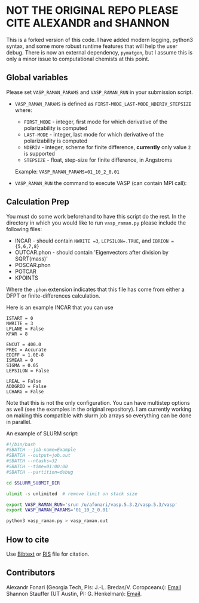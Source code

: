 # NOT THE ORIGINAL REPO PLEASE CITE ALEXANDR and SHANNON

This is a forked version of this code. I have added modern logging, python3 syntax, and some more robust runtime features that will help the user debug. There is now an external dependency, `pymatgen`, but I assume this is only a minor issue to computational chemists at this point. 

## Global variables

Please set `VASP_RAMAN_PARAMS` and `VASP_RAMAN_RUN` in your submission script.

  - `VASP_RAMAN_PARAMS` is defined as `FIRST-MODE_LAST-MODE_NDERIV_STEPSIZE` where:
      - `FIRST_MODE` - integer, first mode for which derivative of the polarizability is computed
      - `LAST-MODE`  - integer, last mode for which derivative of the polarizability is computed
      - `NDERIV`     - integer, scheme for finite difference, **currently** only value `2` is supported
      - `STEPSIZE`   - float, step-size for finite difference, in Angstroms
        
    Example: `VASP_RAMAN_PARAMS=01_10_2_0.01`

  - `VASP_RAMAN_RUN` the command to execute VASP (can contain MPI call):  


## Calculation Prep

You must do some work beforehand to have this script do the rest. In the directory in which you would like to run `vasp_raman.py` please include the following files:

- INCAR        - should contain `NWRITE =3`, `LEPSILON=.TRUE`, and `IBRION = {5,6,7,8}` 
- OUTCAR.phon  - should contain 'Eigenvectors after division by SQRT(mass)' 
- POSCAR.phon  
- POTCAR       
- KPOINTS      

Where the `.phon` extension indicates that this file has come from either a DFPT or finite-differences calculation.

Here is an example INCAR that you can use
```
ISTART = 0
NWRITE = 3
LPLANE = False
KPAR = 8

ENCUT = 400.0
PREC = Accurate
EDIFF = 1.0E-8
ISMEAR = 0
SIGMA = 0.05
LEPSILON = False

LREAL = False
ADDGRID = False
LCHARG = False
```

Note that this is not the only configuration. You can have multistep options as well (see the examples in the original repository). I am currently working on making this compatible with slurm job arrays so everything can be done in parallel.  


An example of SLURM script:

```bash
#!/bin/bash
#SBATCH --job-name=Example
#SBATCH --output=job.out
#SBATCH --ntasks=32
#SBATCH --time=01:00:00
#SBATCH --partition=debug

cd $SLURM_SUBMIT_DIR

ulimit -s unlimited  # remove limit on stack size

export VASP_RAMAN_RUN='srun /u/afonari/vasp.5.3.2/vasp.5.3/vasp'
export VASP_RAMAN_PARAMS='01_10_2_0.01'

python3 vasp_raman.py > vasp_raman.out
```


## How to cite

Use [Bibtext](https://raw.githubusercontent.com/raman-sc/VASP/master/vasp_raman_py.bib) or [RIS](https://raw.githubusercontent.com/raman-sc/VASP/master/vasp_raman_py.ris) file for citation.

## Contributors

Alexandr Fonari (Georgia Tech, PIs: J.-L. Bredas/V. Coropceanu): [Email](mailto:alexandr.fonari[nospam]gatech.edu)  
Shannon Stauffer (UT Austin, PI: G. Henkelman): [Email](mailto:stauffers[nospam]utexas.edu).
